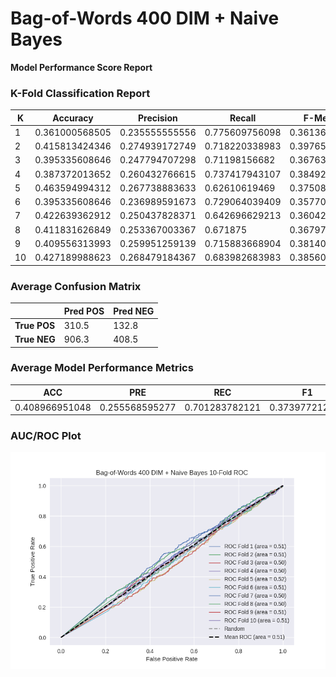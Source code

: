 # Bag-of-Words 400 DIM + Naive Bayes
**Model Performance Score Report**

### K-Fold Classification Report
| K | Accuracy | Precision | Recall | F-Measure | AUC | Kappa |
| --- | --- | --- | --- | --- | --- | --- |
| 1 | 0.361000568505 | 0.235555555556 | 0.775609756098 | 0.361363636364 | 0.505299318375 | 0.00589489350576 |
| 2 | 0.415813424346 | 0.274939172749 | 0.718220338983 | 0.397653958944 | 0.511520744919 | 0.0152565835332 |
| 3 | 0.395335608646 | 0.247794707298 | 0.71198156682 | 0.367638310529 | 0.501761176159 | 0.00216146714922 |
| 4 | 0.387372013652 | 0.260432766615 | 0.737417943107 | 0.384922901199 | 0.500914966942 | 0.00114795662665 |
| 5 | 0.463594994312 | 0.267738883633 | 0.62610619469 | 0.375082836315 | 0.516728441909 | 0.0232723382042 |
| 6 | 0.395335608646 | 0.236989591673 | 0.729064039409 | 0.357703927492 | 0.512091191302 | 0.0140072663882 |
| 7 | 0.422639362912 | 0.250437828371 | 0.642696629213 | 0.360428481411 | 0.495377255962 | -0.00609168195601 |
| 8 | 0.411831626849 | 0.253367003367 | 0.671875 | 0.367970660147 | 0.497387881679 | -0.0033847784328 |
| 9 | 0.409556313993 | 0.259951259139 | 0.715883668904 | 0.381406436234 | 0.510497135749 | 0.0133047836878 |
| 10 | 0.427189988623 | 0.268479184367 | 0.683982683983 | 0.385600976205 | 0.509815416065 | 0.013105037646 |

### Average Confusion Matrix
| | Pred POS | Pred NEG |
| --- | --- | --- |
| **True POS** | 310.5 | 132.8 |
| **True NEG** | 906.3 | 408.5 |

### Average Model Performance Metrics
| ACC | PRE | REC | F1 | AUC | KAPP |
| --- | --- | --- | --- | --- | --- |
| 0.408966951048 | 0.255568595277 | 0.701283782121 | 0.373977212484 | 0.506139352906 | 0.00786738663522 |

### AUC/ROC Plot
![ROC Plot](bag-of-words_400_dim_+_naive_bayes_auc-plot.png)
